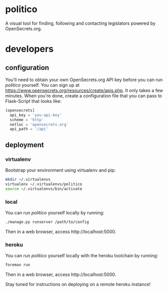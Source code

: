 # politico

A visual tool for finding, following and contacting legislators powered by
OpenSecrets.org.

# developers

## configuration

You'll need to obtain your own OpenSecrets.org API key before you can run
*politico* yourself. You can sign up at
https://www.opensecrets.org/resources/create/apis.php. It only takes a few
minutes. When you're done, create a configuration file that you can pass to
Flask-Script that looks like:

```python
[opensecrets]
  api_key = 'you-api-key'
  scheme = 'http'
  netloc = 'opensecrets.org'
  api_path = '/api'
```

## deployment

### virtualenv

Bootstrap your environment using virtualenv and pip:

```bash
mkdir ~/.virtualenvs
virtualenv ~/.virtualenvs/politico
source ~/.virtualenvs/bin/activate
```

### local

You can run *politico* yourself locally by running:

```bash
./manage.py runserver /path/to/config
```

Then in a web browser, access http://localhost:5000.

### heroku

You can run *politico* yourself locally with the heroku toolchain by running:

```bash
foreman run
```

Then in a web browser, access http://localhost:5000.

Stay tuned for instructions on deploying on a remote heroku instance!

